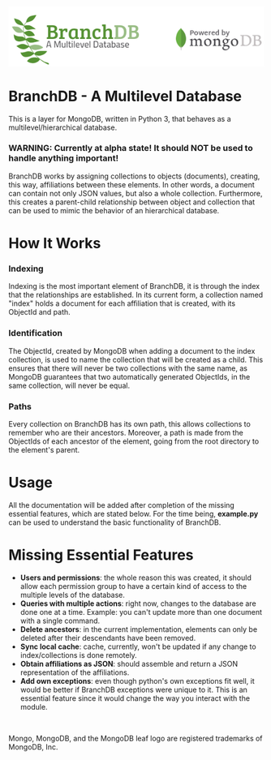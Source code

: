 ![BranchDB](/assets/banner.png?raw=true)
# BranchDB - A Multilevel Database
<p>This is a layer for MongoDB, written in Python 3, that behaves as a multilevel/hierarchical database.</p>
<h3> WARNING: Currently at alpha state! It should NOT be used to handle anything important!</h3>
<p>BranchDB works by assigning collections to objects (documents), creating, this way, affiliations between these elements. In other words, a document can contain not only JSON values, but also a whole collection. Furthermore, this creates a parent-child relationship between object and collection that can be used to mimic the behavior of an hierarchical database.</p>

# How It Works
<H3>Indexing</H3>
<p>Indexing is the most important element of BranchDB, it is through the index that the relationships are established. In its current form, a collection named "index" holds a document for each affiliation that is created, with its ObjectId and path.</p>
<H3>Identification</h3>
<p>The ObjectId, created by MongoDB when adding a document to the index collection, is used to name the collection that will be created as a child. This ensures that there will never be two collections with the same name, as MongoDB guarantees that two automatically generated ObjectIds, in the same collection, will never be equal.</p>
<H3>Paths</H3>
<p>Every collection on BranchDB has its own path, this allows collections to remember who are their ancestors. Moreover, a path is made from the ObjectIds of each ancestor of the element, going from the root directory to the element's parent.</p>

# Usage
<p>All the documentation will be added after completion of the missing essential features, which are stated below. For the time being, <b>example.py</b> can be used to understand the basic functionality of BranchDB.</p>

# Missing Essential Features
- <b>Users and permissions</b>: the whole reason this was created, it should allow each permission group to have a certain kind of access to the multiple levels of the database.
- <b>Queries with multiple actions</b>: right now, changes to the database are done one at a time. Example: you can't update more than one document with a single command.
- <b>Delete ancestors</b>: in the current implementation, elements can only be deleted after their descendants have been removed.
- <b>Sync local cache</b>: cache, currently, won't be updated if any change to index/collections is done remotely.
- <b>Obtain affiliations as JSON</b>: should assemble and return a JSON representation of the affiliations.
- <b>Add own exceptions</b>: even though python's own exceptions fit well, it would be better if BranchDB exceptions were unique to it. This is an essential feature since it would change the way you interact with the module.

</br>
<p>Mongo, MongoDB, and the MongoDB leaf logo are registered trademarks of MongoDB, Inc.</p>